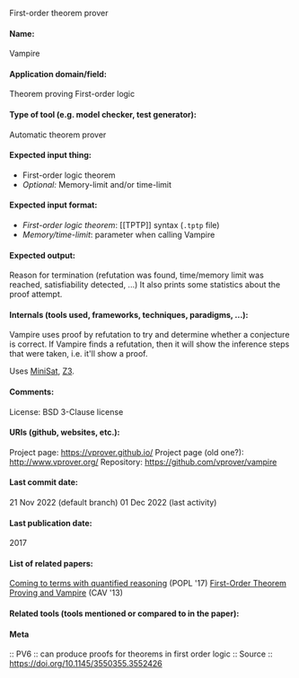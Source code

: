 First-order theorem prover

#### Name:
Vampire

#### Application domain/field:
Theorem proving
First-order logic

#### Type of tool (e.g. model checker, test generator):
Automatic theorem prover

#### Expected input thing:
- First-order logic theorem
- *Optional:* Memory-limit and/or time-limit

#### Expected input format:
- *First-order logic theorem*: [[TPTP]] syntax (`.tptp` file)
- *Memory/time-limit*: parameter when calling Vampire

#### Expected output:
Reason for termination (refutation was found, time/memory limit was reached, satisfiability detected, ...)
It also prints some statistics about the proof attempt.

#### Internals (tools used, frameworks, techniques, paradigms, ...):
Vampire uses proof by refutation to try and determine whether a conjecture is correct. If Vampire finds a refutation, then it will show the  inference steps that were taken, i.e. it'll show a proof.

Uses [MiniSat](../Solvers/SAT/MiniSat.md), [Z3](../Solvers/SMT/Z3.md).

#### Comments:
License: BSD 3-Clause license

#### URIs (github, websites, etc.):
Project page: https://vprover.github.io/
Project page (old one?): http://www.vprover.org/
Repository: https://github.com/vprover/vampire

#### Last commit date:
21 Nov 2022 (default branch)
01 Dec 2022 (last activity)

#### Last publication date:
2017

#### List of related papers:
[Coming to terms with quantified reasoning](https://doi.org/10.1145/3009837.3009887) (POPL '17)
[First-Order Theorem Proving and Vampire](https://doi.org/10.1007/978-3-642-39799-8_1) (CAV '13)

#### Related tools (tools mentioned or compared to in the paper):

#### Meta
:: PV6 :: can produce proofs for theorems in first order logic
:: Source :: https://doi.org/10.1145/3550355.3552426
